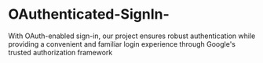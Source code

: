 # OAuthenticated-SignIn-
With OAuth-enabled sign-in, our project ensures robust authentication while providing a convenient and familiar login experience through Google's trusted authorization framework
